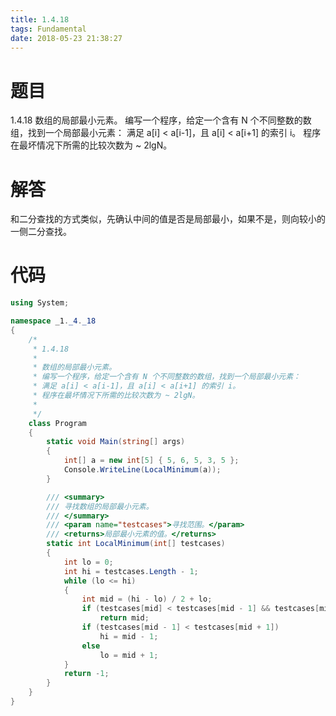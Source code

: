 ```yaml
---
title: 1.4.18
tags: Fundamental
date: 2018-05-23 21:38:27
---
```


# 题目

1.4.18
数组的局部最小元素。 
编写一个程序，给定一个含有 N 个不同整数的数组，找到一个局部最小元素： 满足 a[i] < a[i-1]，且 a[i] < a[i+1] 的索引 i。 程序在最坏情况下所需的比较次数为 ~ 2lgN。

# 解答

和二分查找的方式类似，先确认中间的值是否是局部最小，如果不是，则向较小的一侧二分查找。

# 代码

```csharp
using System;

namespace _1._4._18
{
    /*
     * 1.4.18
     * 
     * 数组的局部最小元素。
     * 编写一个程序，给定一个含有 N 个不同整数的数组，找到一个局部最小元素：
     * 满足 a[i] < a[i-1]，且 a[i] < a[i+1] 的索引 i。
     * 程序在最坏情况下所需的比较次数为 ~ 2lgN。
     * 
     */
    class Program
    {
        static void Main(string[] args)
        {
            int[] a = new int[5] { 5, 6, 5, 3, 5 };
            Console.WriteLine(LocalMinimum(a));
        }

        /// <summary>
        /// 寻找数组的局部最小元素。
        /// </summary>
        /// <param name="testcases">寻找范围。</param>
        /// <returns>局部最小元素的值。</returns>
        static int LocalMinimum(int[] testcases)
        {
            int lo = 0;
            int hi = testcases.Length - 1;
            while (lo <= hi)
            {
                int mid = (hi - lo) / 2 + lo;
                if (testcases[mid] < testcases[mid - 1] && testcases[mid] < testcases[mid + 1])
                    return mid;
                if (testcases[mid - 1] < testcases[mid + 1])
                    hi = mid - 1;
                else
                    lo = mid + 1;
            }
            return -1;
        }
    }
}
```
